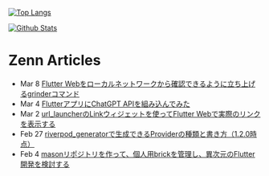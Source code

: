 [![Top Langs](https://github-readme-stats.vercel.app/api/top-langs?username=K9i-0&langs_count=8&layout=compact)](https://github.com/anuraghazra/github-readme-stats)

[![Github Stats](https://github-readme-stats.vercel.app/api?username=K9i-0&count_private=true&show_icons=true)](https://github.com/anuraghazra/github-readme-stats)

# Zenn Articles

<!-- profile updater begin: zenn -->
- Mar 8 [Flutter Webをローカルネットワークから確認できるように立ち上げるgrinderコマンド](https://zenn.dev/toridori/articles/673cfe00628bb4)
- Mar 4 [FlutterアプリにChatGPT APIを組み込んでみた](https://zenn.dev/toridori/articles/25c310b2dad300)
- Mar 2 [url_launcherのLinkウィジェットを使ってFlutter Webで実際のリンクを表示する](https://zenn.dev/toridori/articles/e95423b1542a7c)
- Feb 27 [riverpod_generatorで生成できるProviderの種類と書き方（1.2.0時点）](https://zenn.dev/toridori/articles/754f097b86911e)
- Feb 4 [masonリポジトリを作って、個人用brickを管理し、異次元のFlutter開発を検討する](https://zenn.dev/toridori/articles/859aa1999ece9a)
<!-- profile updater end: zenn -->

<!--
**K9i-0/K9i-0** is a ✨ _special_ ✨ repository because its `README.md` (this file) appears on your GitHub profile.

Here are some ideas to get you started:

- 🔭 I’m currently working on ...
- 🌱 I’m currently learning ...
- 👯 I’m looking to collaborate on ...
- 🤔 I’m looking for help with ...
- 💬 Ask me about ...
- 📫 How to reach me: ...
- 😄 Pronouns: ...
- ⚡ Fun fact: ...
-->
